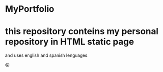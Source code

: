 # MyPortfolio

# this repository conteins my personal repository in HTML static page 
   and uses english and spanish lenguages

   :stuck_out_tongue:
